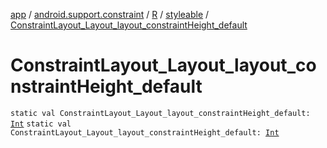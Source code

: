 [app](../../../index.md) / [android.support.constraint](../../index.md) / [R](../index.md) / [styleable](index.md) / [ConstraintLayout_Layout_layout_constraintHeight_default](./-constraint-layout_-layout_layout_constraint-height_default.md)

# ConstraintLayout_Layout_layout_constraintHeight_default

`static val ConstraintLayout_Layout_layout_constraintHeight_default: `[`Int`](https://kotlinlang.org/api/latest/jvm/stdlib/kotlin/-int/index.html)
`static val ConstraintLayout_Layout_layout_constraintHeight_default: `[`Int`](https://kotlinlang.org/api/latest/jvm/stdlib/kotlin/-int/index.html)